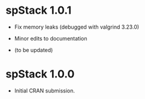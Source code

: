 # spStack 1.0.1

* Fix memory leaks (debugged with valgrind 3.23.0)

* Minor edits to documentation

* (to be updated)

# spStack 1.0.0

* Initial CRAN submission.
